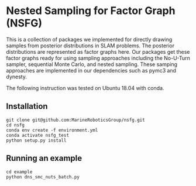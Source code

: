 # Nested Sampling for Factor Graph (NSFG)
This is a collection of packages we implemented for directly drawing samples from posterior distributions in SLAM problems. The posterior distributions are represented as factor graphs here. Our packages get these factor graphs ready for using sampling approaches including the No-U-Turn sampler, sequential Monte Carlo, and nested sampling. These samping approaches are implemented in our dependencies such as pymc3 and dynesty.

The following instruction was tested on Ubuntu 18.04 with conda.

## Installation
```
git clone git@github.com:MarineRoboticsGroup/nsfg.git
cd nsfg
conda env create -f environment.yml
conda activate nsfg_test
python setup.py install
```

## Running an example
```
cd example
python dns_smc_nuts_batch.py
```
